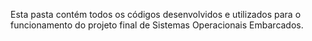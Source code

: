 Esta pasta contém todos os códigos desenvolvidos e utilizados para o funcionamento do projeto final de Sistemas Operacionais Embarcados.
